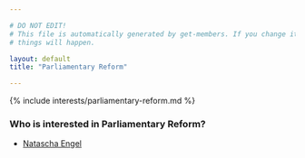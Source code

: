 ```yaml
---

# DO NOT EDIT!
# This file is automatically generated by get-members. If you change it, bad
# things will happen.

layout: default
title: "Parliamentary Reform"

---
```


{% include interests/parliamentary-reform.md %}

### Who is interested in Parliamentary Reform?


* [Natascha Engel](/members/natascha-engel.html)
